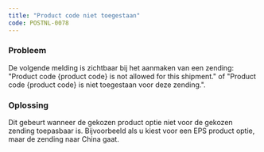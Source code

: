 ```yaml
---
title: "Product code niet toegestaan"
code: POSTNL-0078
---
```

### Probleem

De volgende melding is zichtbaar bij het aanmaken van een zending:  
"Product code {product code} is not allowed for this shipment." of "Product code {product code} is niet toegestaan voor deze zending.".  

### Oplossing

  
Dit gebeurt wanneer de gekozen product optie niet voor de gekozen zending toepasbaar is. Bijvoorbeeld als u kiest voor een EPS product optie, maar de zending naar China gaat.
